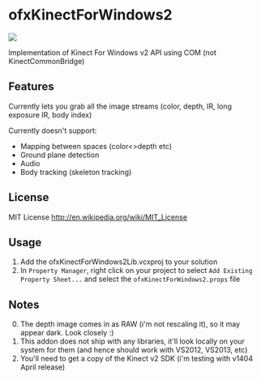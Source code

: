 ofxKinectForWindows2
====================

<img src="https://raw.github.com/elliotwoods/ofxKinectForWindows2/master/screenshot.png" />

Implementation of Kinect For Windows v2 API using COM (not KinectCommonBridge)

## Features

Currently lets you grab all the image streams (color, depth, IR, long exposure IR, body index)

Currently doesn't support:

* Mapping between spaces (color<>depth etc)
* Ground plane detection
* Audio
* Body tracking (skeleton tracking)

## License

MIT License
http://en.wikipedia.org/wiki/MIT_License

## Usage

1. Add the ofxKinectForWindows2Lib.vcxproj to your solution
2. In `Property Manager`, right click on your project to select `Add Existing Property Sheet...` and select the `ofxKinectForWindows2.props` file

## Notes

0. The depth image comes in as RAW (i'm not rescaling it), so it may appear dark. Look closely :)
1. This addon does not ship with any libraries, it'll look locally on your system for them (and hence should work with VS2012, VS2013, etc)
2. You'll need to get a copy of the Kinect v2 SDK (i'm testing with v1404 April release)
